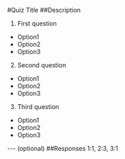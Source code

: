 #Quiz Title
##Description

1. First question
  - Option1
  - Option2
  - Option3

2. Second question
 - Option1
 - Option2
 - Option3

3. Third question
 - Option1
 - Option2
 - Option3

--- (optional)
##Responses
1:1, 2:3, 3:1
